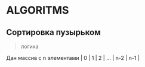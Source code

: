 # ALGORITMS

## Сортировка пузырьком
 > логика

Дан массив с n элементами
| 0 | 1 | 2 | ... | n-2 | n-1 |
